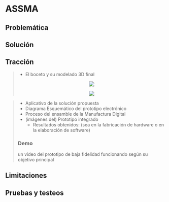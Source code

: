 # ASSMA
## Problemática
## Solución
## Tracción
> * El boceto y su modelado 3D final
>
> <p align="center"><img src="https://github.com/user-attachments/assets/2a52bec2-83e9-4b50-a450-6b003397a70d">
> <p align="center"><img src="https://github.com/user-attachments/assets/345d50b3-f4ed-4a13-8fd4-e3e1ab526740">
  
> * Aplicativo de la solución propuesta
> * Diagrama Esquemático del prototipo electrónico
> * Proceso del ensamble de la Manufactura Digital
> * (imágenes del) Prototipo integrado
>   * Resultados obtenidos: (sea en la fabricación de hardware o en la elaboración de software)
> ### Demo
> un video del prototipo de baja fidelidad funcionando según su objetivo principal
## Limitaciones
## Pruebas y testeos



